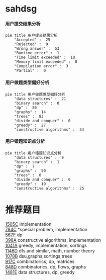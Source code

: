 # sahdsg

<!-- tabs:start -->



#### **用户提交结果分析**

```mermaid
pie title 用户提交结果分析
    "Accepted" :  25
    "Rejected" :  0
    "Wrong answer" :  53
    "Runtime error" :  1
    "Time limit exceeded" :  18
    "Memory limit exceeded" :  0
    "Compilation error" :  3
    "Partial" :  0
```

#### **用户做题类型偏好分析**

```mermaid
pie title 用户做题类型偏好分析
    "data structures" :  21
    "binary search" :  0
    "dp" :  86
    "graphs" :  14
    "trees" :  83
    "divide and conquer" :  0
    "greedy" :  27
    "constructive algorithms" :  34
```
#### **用户错题知识点分析**

```mermaid
pie title 用户错题知识点分析
    "data structures" :  9
    "binary search" :  1
    "dp" :  7
    "graphs" :  50
    "trees" :  0
    "divide and conquer" :  0
    "greedy" :  19
    "constructive algorithms" :  25
```



<!-- tabs:end -->
# 推荐题目
[1505C](https://codeforces.com/contest/1505/problem/C)		implementation		  
[784C](https://codeforces.com/contest/784/problem/C)		*special problem,
                        implementation		  
[567F](https://codeforces.com/contest/567/problem/F)		dp		  
[398A](https://codeforces.com/contest/398/problem/A)		constructive algorithms,
                        implementation		  
[1041A](https://codeforces.com/contest/1041/problem/A)		greedy,
                        implementation,
                        sortings		  
[1146D](https://codeforces.com/contest/1146/problem/D)		dfs and similar,
                        math,
                        number theory		  
[1078B](https://codeforces.com/contest/1078/problem/B)		dsu,graphs,sortings,trees		  
[917C](https://codeforces.com/contest/917/problem/C)		combinatorics,
                        dp,
                        matrices		  
[848D](https://codeforces.com/contest/848/problem/D)		combinatorics,
                        dp,
                        flows,
                        graphs		  
[1481E](https://codeforces.com/contest/1481/problem/E)		data structures,
                        dp,
                        greedy		  
